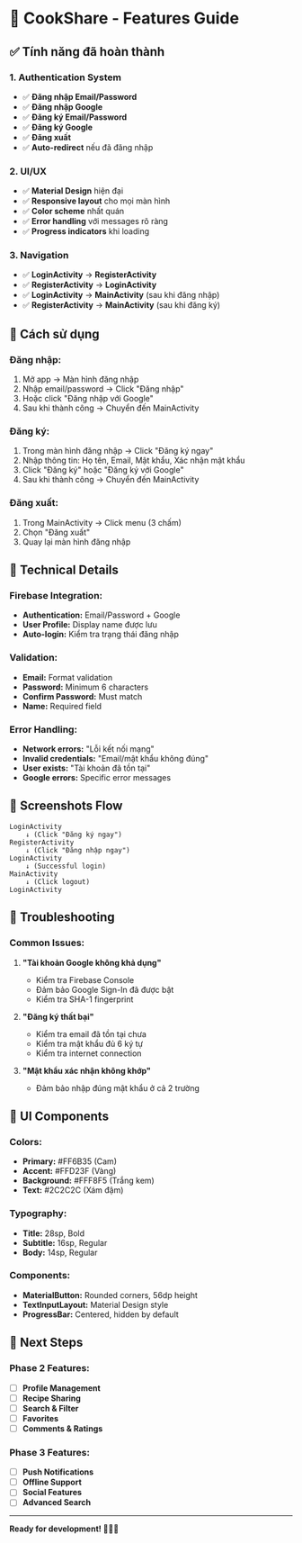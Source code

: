 # 🚀 CookShare - Features Guide

## ✅ **Tính năng đã hoàn thành**

### **1. Authentication System**
- ✅ **Đăng nhập Email/Password**
- ✅ **Đăng nhập Google**
- ✅ **Đăng ký Email/Password**
- ✅ **Đăng ký Google**
- ✅ **Đăng xuất**
- ✅ **Auto-redirect** nếu đã đăng nhập

### **2. UI/UX**
- ✅ **Material Design** hiện đại
- ✅ **Responsive layout** cho mọi màn hình
- ✅ **Color scheme** nhất quán
- ✅ **Error handling** với messages rõ ràng
- ✅ **Progress indicators** khi loading

### **3. Navigation**
- ✅ **LoginActivity** → **RegisterActivity**
- ✅ **RegisterActivity** → **LoginActivity**
- ✅ **LoginActivity** → **MainActivity** (sau khi đăng nhập)
- ✅ **RegisterActivity** → **MainActivity** (sau khi đăng ký)

## 🎯 **Cách sử dụng**

### **Đăng nhập:**
1. Mở app → Màn hình đăng nhập
2. Nhập email/password → Click "Đăng nhập"
3. Hoặc click "Đăng nhập với Google"
4. Sau khi thành công → Chuyển đến MainActivity

### **Đăng ký:**
1. Trong màn hình đăng nhập → Click "Đăng ký ngay"
2. Nhập thông tin: Họ tên, Email, Mật khẩu, Xác nhận mật khẩu
3. Click "Đăng ký" hoặc "Đăng ký với Google"
4. Sau khi thành công → Chuyển đến MainActivity

### **Đăng xuất:**
1. Trong MainActivity → Click menu (3 chấm)
2. Chọn "Đăng xuất"
3. Quay lại màn hình đăng nhập

## 🔧 **Technical Details**

### **Firebase Integration:**
- **Authentication:** Email/Password + Google
- **User Profile:** Display name được lưu
- **Auto-login:** Kiểm tra trạng thái đăng nhập

### **Validation:**
- **Email:** Format validation
- **Password:** Minimum 6 characters
- **Confirm Password:** Must match
- **Name:** Required field

### **Error Handling:**
- **Network errors:** "Lỗi kết nối mạng"
- **Invalid credentials:** "Email/mật khẩu không đúng"
- **User exists:** "Tài khoản đã tồn tại"
- **Google errors:** Specific error messages

## 📱 **Screenshots Flow**

```
LoginActivity
    ↓ (Click "Đăng ký ngay")
RegisterActivity
    ↓ (Click "Đăng nhập ngay")
LoginActivity
    ↓ (Successful login)
MainActivity
    ↓ (Click logout)
LoginActivity
```

## 🚨 **Troubleshooting**

### **Common Issues:**

1. **"Tài khoản Google không khả dụng"**
   - Kiểm tra Firebase Console
   - Đảm bảo Google Sign-In đã được bật
   - Kiểm tra SHA-1 fingerprint

2. **"Đăng ký thất bại"**
   - Kiểm tra email đã tồn tại chưa
   - Kiểm tra mật khẩu đủ 6 ký tự
   - Kiểm tra internet connection

3. **"Mật khẩu xác nhận không khớp"**
   - Đảm bảo nhập đúng mật khẩu ở cả 2 trường

## 🎨 **UI Components**

### **Colors:**
- **Primary:** #FF6B35 (Cam)
- **Accent:** #FFD23F (Vàng)
- **Background:** #FFF8F5 (Trắng kem)
- **Text:** #2C2C2C (Xám đậm)

### **Typography:**
- **Title:** 28sp, Bold
- **Subtitle:** 16sp, Regular
- **Body:** 14sp, Regular

### **Components:**
- **MaterialButton:** Rounded corners, 56dp height
- **TextInputLayout:** Material Design style
- **ProgressBar:** Centered, hidden by default

## 🔄 **Next Steps**

### **Phase 2 Features:**
- [ ] **Profile Management**
- [ ] **Recipe Sharing**
- [ ] **Search & Filter**
- [ ] **Favorites**
- [ ] **Comments & Ratings**

### **Phase 3 Features:**
- [ ] **Push Notifications**
- [ ] **Offline Support**
- [ ] **Social Features**
- [ ] **Advanced Search**

---

**Ready for development! 🚀👨‍💻**

